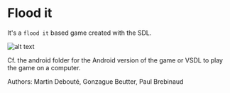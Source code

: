 # Flood it

It's a `flood it` based game created with the SDL.

![alt text](https://github.com/mdeboute/flood_it/blob/master/assets/flood-it.png) 


Cf. the android folder for the Android version of the game or VSDL to play the game on a computer.


Authors: Martin Debouté, Gonzague Beutter, Paul Brebinaud
